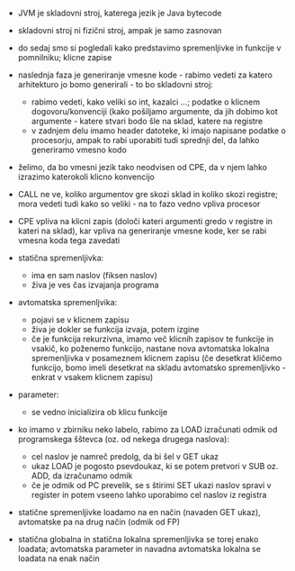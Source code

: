 - JVM je skladovni stroj, katerega jezik je Java bytecode
- skladovni stroj ni fizični stroj, ampak je samo zasnovan

- do sedaj smo si pogledali kako predstavimo spremenljivke in funkcije v pomnilniku; klicne zapise
- naslednja faza je generiranje vmesne kode - rabimo vedeti za katero arhitekturo jo bomo generirali - to bo skladovni stroj:
	- rabimo vedeti, kako veliki so int, kazalci ...; podatke o klicnem dogovoru/konvenciji (kako pošiljamo argumente, da jih dobimo kot argumente - katere stvari bodo šle na sklad, katere na registre
	- v zadnjem delu imamo header datoteke, ki imajo napisane podatke o procesorju, ampak to rabi uporabiti tudi sprednji del, da lahko generiramo vmesno kodo

- želimo, da bo vmesni jezik tako neodvisen od CPE, da v njem lahko izrazimo katerokoli klicno konvencijo
- CALL ne ve, koliko argumentov gre skozi sklad in koliko skozi registre; mora vedeti tudi kako so veliki - na to fazo vedno vpliva procesor
- CPE vpliva na klicni zapis (določi kateri argumenti gredo v registre in kateri na sklad), kar vpliva na generiranje vmesne kode, ker se rabi vmesna koda tega zavedati

- statična spremenljivka:
	- ima en sam naslov (fiksen naslov)
	- živa je ves čas izvajanja programa
- avtomatska spremenljvika:
	- pojavi se v klicnem zapisu
	- živa je dokler se funkcija izvaja, potem izgine
	- če je funkcija rekurzivna, imamo več klicnih zapisov te funkcije in vsakič, ko poženemo funkcijo, nastane nova avtomatska lokalna spremenljivka v posameznem klicnem zapisu (če desetkrat kličemo funkcijo, bomo imeli desetkrat na skladu avtomatsko spremenljivko - enkrat v vsakem klicnem zapisu)
- parameter:
	- se vedno inicializira ob klicu funkcije

- ko imamo v zbirniku neko labelo, rabimo za LOAD izračunati odmik od programskega šštevca (oz. od nekega drugega naslova):
	- cel naslov je namreč predolg, da bi šel v GET ukaz
	- ukaz LOAD je pogosto psevdoukaz, ki se potem pretvori v SUB oz. ADD, da izračunamo odmik
	- če je odmik od PC prevelik, se s štirimi SET ukazi naslov spravi v register in potem vseeno lahko uporabimo cel naslov iz registra

- statične spremenljivke loadamo na en način (navaden GET ukaz), avtomatske pa na drug način (odmik od FP)
- statična globalna in statična lokalna spremenljivka se torej enako loadata; avtomatska parameter in navadna avtomatska lokalna se loadata na enak način